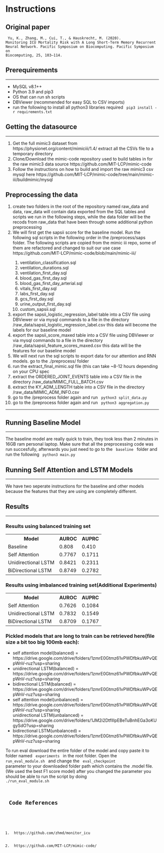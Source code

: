 <h1> Instructions </h1>

<h2> Original paper </h2>

<code> Yu, K., Zhang, M., Cui, T., & Hauskrecht, M. (2020). Monitoring ICU Mortality Risk with A Long Short-Term Memory Recurrent Neural Network. Pacific Symposium on Biocomputing. Pacific Symposium on Biocomputing, 25, 103–114. </code>


<h2> Prerequirements </h2>
<hr>
<ul>
    <li> MySQL v8.1++ </li>
    <li> Python 3.9 and pip3 </li>
    <li> OS that can run sh scripts</li>
    <li> DBViewer (recommended for easy SQL to CSV imports) </li>
    <li> run the following to install all python3 libraries required <code> pip3 install -r requirements.txt </code>
</ul>


<h2> Getting the datasource </h2>
<hr>
<ol>
    <li> Get the full mimic3 dataset from https://physionet.org/content/mimiciii/1.4/ extract all the CSVs file to a temporary directory</li>
    <li> Clone/Download the mimic-code repository used to build tables in for the raw mimic3 data source https://github.com/MIT-LCP/mimic-code </li>
    <li> Follow the instructions on how to build and import the raw mimic3 csv mysql here https://github.com/MIT-LCP/mimic-code/tree/main/mimic-iii/buildmimic/mysql</li>
</ol>


<h2> Preprocessing the data </h2>
<ol>
    <li> create two folders in the root of the repository named raw_data and data, raw_data will contain data exported from the SQL tables and scripts we run in the following steps, while the data folder will be the recods from raw_data that have been through some additional python preprocessing</li>
    <li> We will first get the sapsii score for the baseline model. Run the following sql scripts in the following order in the /preprocess/saps folder. The following scripts are copied from the mimic iii repo, some of them are refactored and changed to suit our use case https://github.com/MIT-LCP/mimic-code/blob/main/mimic-iii/</li>
    <ol>
        <li> ventilation_classification.sql </li>
        <li> ventilation_durations.sql </li>
        <li> ventilation_first_day.sql </li>
        <li> blood_gas_first_day.sql </li>
        <li> blood_gas_first_day_arterial.sql </li>
        <li> vitals_first_day.sql </li>
        <li> labs_first_day.sql </li>
        <li> gcs_first_day.sql </li>
        <li> urine_output_first_day.sql </li>
        <li> custom_sapsii.sql </li>
    </ol>
    <li> export the sapsii_logistic_regression_label table into a CSV file using DBViewer or via mysql commands to a file in the directory /raw_data/sapsii_logistic_regression_label.csv this data will become the labels for our baseline model</li>
    <li> export the sapsii_score_maxed table into a CSV file using DBViewer or via mysql commands to a file in the directory /raw_data/sapsii_feature_scores_maxed.csv this data will be the features for our baseline model </li>
    <li> We will next run the sql scripts to export data for our attention and RNN models. go to the ./preprocess/ folder </li>
    <li> run the extract_final_mimic.sql file (this can take ~8-12 hours depending on your CPU spec</li>
    <li> extract the ORDERED_JOINT_EVENTS table into a CSV file in the directory /raw_data/MIMIC_FULL_BATCH.csv</li>
    <li> extract the KY_ADM_LENGTH table into a CSV file in the directory /raw_data/MIMIC_ADM_INFO.csv </li>
    <li> go to the /preprocess folder again and run <code> python3 split_data.py </code> </li>
    <li> go to the /preprocess folder again and run <code> python3 aggregation.py </code> </li>
</ol>

<hr>


<h2> Running Baseline Model </h2>
<hr>
The baseline model are really quick to train, they took less than 2 minutes in 16GB ram personal laptop.
Make sure that all the preprocessing code was run succesfully, afterwards you just need to go to the <code> baseline </code> folder and run the following <code> python3 main.py </code>



<h2> Running Self Attention and LSTM Models </h2>
<hr>
We have two seperate instructions for the baseline and other models because the features that they are using are completely different.




<h2> Results </h2>
<hr>


<h3> Results using balanced training set </h3>
<table>
    <tr>
        <th> Model </th>
        <th> AUROC </th>    
        <th> AUPRC </th>
    </tr>
    <tr>
        <td> Baseline </td>
        <td> 0.808 </td>
        <td> 0.410 </td>
    </tr>
    <tr>
        <td> Self Attention </td>
        <td> 0.7767 </td>
        <td> 0.1711 </td>
    </tr>
    <tr>
        <td> Unidirectional LSTM </td>
        <td> 0.8421 </td>
        <td> 0.2311 </td>
    </tr>
    <tr>
        <td> BiDirectional LSTM </td>
        <td> 0.8749 </td>
        <td> 0.2782 </td>
    </tr>
</table>


<h3> Results using imbalanced training set(Additional Experiments) </h3>
<table>
    <tr>
        <th> Model </th>
        <th> AUROC </th>    
        <th> AUPRC </th>
    </tr>
    <tr>
        <td> Self Attention </td>
        <td> 0.7626 </td>
        <td> 0.1084 </td>
    </tr>
    <tr>
        <td> Unidirectional LSTM </td>
        <td> 0.7832 </td>
        <td> 0.1549 </td>
    </tr>
    <tr>
        <td> BiDirectional LSTM </td>
        <td> 0.8709 </td>
        <td> 0.1767 </td>
    </tr>
</table>

<h3> Pickled models that are long to train can be retrieved here(file size a bit too big 100mb each): </h3>

<ul>
<li>
self attention model(balanced) = https://drive.google.com/drive/folders/1zmrE0Gtmz61vPWDfbkuWPvQEpWnV-ruz?usp=sharing
</li>
<li>
unidirectional LSTM(balanced) = https://drive.google.com/drive/folders/1zmrE0Gtmz61vPWDfbkuWPvQEpWnV-ruz?usp=sharing
</li>
<li>
bidirectional LSTM(balanced) = https://drive.google.com/drive/folders/1zmrE0Gtmz61vPWDfbkuWPvQEpWnV-ruz?usp=sharing
</li>
<li>
self attention model(unbalanced) = https://drive.google.com/drive/folders/1zmrE0Gtmz61vPWDfbkuWPvQEpWnV-ruz?usp=sharing
</li>
unidirectional LSTM(unbalanced) = https://drive.google.com/drive/folders/1JM2i2DtflIlpEBeTuBnhEGa3oKUgySdO?usp=sharing
<li>
bidirectional LSTM(unbalanced) = https://drive.google.com/drive/folders/1zmrE0Gtmz61vPWDfbkuWPvQEpWnV-ruz?usp=sharing 
</li>
</ul>

To run eval download the entire folder of the model and copy paste it to folder named <code> experiments </code> in the root folder. Open the <code> run_eval_module.sh </code> and change the <code> eval_checkpoint </code> parameter to your downloaded folder path which contains the .model file. (We used the best F1 score model) after you changed the parameter you should be able to run the script by doing <code> ./run_eval_module.sh </sh>


<h2> Code References </h2>

<ol>
    <li> https://github.com/zhmd/monitor_icu </li>
    <li> https://github.com/MIT-LCP/mimic-code/ </li>
</ol>